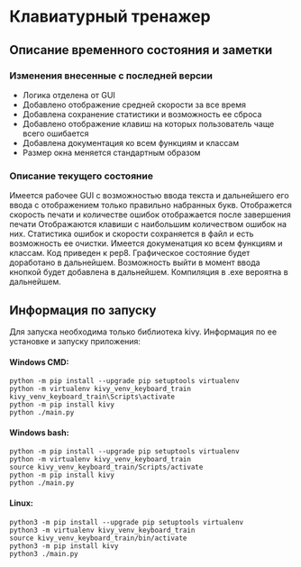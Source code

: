 # Клавиатурный тренажер

## Описание временного состояния и заметки

### Изменения внесенные с последней версии
* Логика отделена от GUI
* Добавлено отображение средней скорости за все время
* Добавлена сохранение статистики и возможность ее сброса
* Добавлено отображение клавиш на которых пользователь чаще всего ошибается
* Добавлена документация ко всем функциям и классам
* Размер окна меняется стандартным образом

### Описание текущего состояние
Имеется рабочее GUI с возможностью ввода текста и дальнейшего его ввода с отображением только правильно набранных букв.
Отображется скорость печати и количестве ошибок отображается после завершения печати
Отображаются клавиши с наибольшим количеством ошибок на них.
Статистика ошибок и скорости сохраняется в файл и есть возможность ее очистки.
Имеется докуменатция ко всем функциям и классам.
Код приведен к pep8.
Графическое состояние будет доработано в дальнейшем.
Возможность выйти в момент ввода кнопкой будет добавлена в дальнейшем.
Компиляция в .exe вероятна в дальнейшем.

## Информация по запуску
Для запуска необходима только библиотека kivy.
Информация по ее установке и запуску приложения:

#### Windows CMD:

```
python -m pip install --upgrade pip setuptools virtualenv
python -m virtualenv kivy_venv_keyboard_train
kivy_venv_keyboard_train\Scripts\activate
python -m pip install kivy
python ./main.py
```

#### Windows bash:

```
python -m pip install --upgrade pip setuptools virtualenv
python -m virtualenv kivy_venv_keyboard_train
source kivy_venv_keyboard_train/Scripts/activate
python -m pip install kivy
python ./main.py
```

#### Linux:

```
python3 -m pip install --upgrade pip setuptools virtualenv
python3 -m virtualenv kivy_venv_keyboard_train
source kivy_venv_keyboard_train/bin/activate
python3 -m pip install kivy
python3 ./main.py
```
